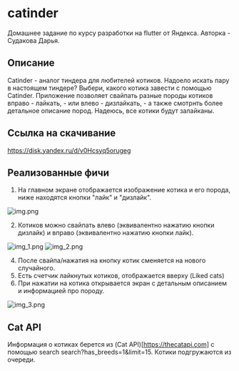 # catinder

Домашнее задание по курсу разработки на flutter от Яндекса. Авторка - Судакова Дарья.

## Описание 
Catinder - аналог тиндера для любителей котиков. Надоело искать пару в настоящем тиндере? Выбери, какого котика завести с помощью Catinder.
Приложение позволяет свайпать разные породы котиков вправо - лайкать, - или влево - дизлайкать, - а также смотрнть более детальное описание пород.
Надеюсь, все котики будут залайканы.

## Ссылка на скачивание
https://disk.yandex.ru/d/v0Hcsyq5orugeg

## Реализованные фичи 

1. На главном экране отображается изображение котика и его порода, ниже находятся кнопки "лайк" и "дизлайк". 

![img.png](img.png)

2. Котиков можно свайпать влево (эквивалентно нажатию кнопки дизлайк) и вправо (эквивалентно нажатию кнопки лайк).

   
![img_1.png](img_1.png) ![img_2.png](img_2.png)



4. После свайпа/нажатия на кнопку котик сменяется на нового случайного.
5. Есть счетчик лайкнутых котиков, отображается вверху (Liked cats)
6. При нажатии на котика открывается экран с детальным описанием и информацией про породу.

   
![img_3.png](img_3.png)

## Cat API
Информация о котиках берется из (Cat API)[https://thecatapi.com] с помощью search search?has_breeds=1&limit=15. Котики подгружаются из очереди.


